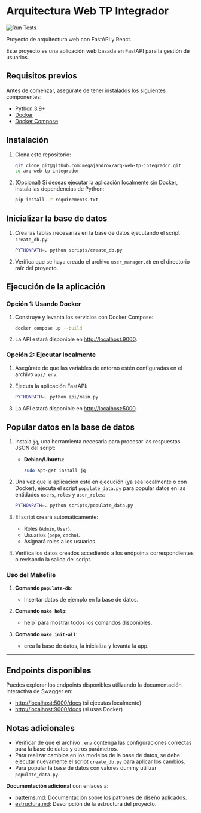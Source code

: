 # Arquitectura Web TP Integrador

![Run Tests](https://github.com/megajandrox/arq-web-tp-integrador/actions/workflows/tests.yml/badge.svg?branch=main)

Proyecto de arquitectura web con FastAPI y React.

Este proyecto es una aplicación web basada en FastAPI para la gestión de usuarios.

## Requisitos previos

Antes de comenzar, asegúrate de tener instalados los siguientes componentes:

- [Python 3.9+](https://www.python.org/downloads/)
- [Docker](https://www.docker.com/)
- [Docker Compose](https://docs.docker.com/compose/install/)

## Instalación

1. Clona este repositorio:

   ```bash
   git clone git@github.com:megajandrox/arq-web-tp-integrador.git
   cd arq-web-tp-integrador
   ```

2. (Opcional) Si deseas ejecutar la aplicación localmente sin Docker, instala las dependencias de Python:

   ```bash
   pip install -r requirements.txt
   ```

## Inicializar la base de datos

1. Crea las tablas necesarias en la base de datos ejecutando el script `create_db.py`:

   ```bash
   PYTHONPATH=. python scripts/create_db.py
   ```

2. Verifica que se haya creado el archivo `user_manager.db` en el directorio raíz del proyecto.

## Ejecución de la aplicación

### Opción 1: Usando Docker

1. Construye y levanta los servicios con Docker Compose:

   ```bash
   docker compose up --build
   ```

2. La API estará disponible en [http://localhost:9000](http://localhost:9000).

### Opción 2: Ejecutar localmente

1. Asegúrate de que las variables de entorno estén configuradas en el archivo `api/.env`.

2. Ejecuta la aplicación FastAPI:

   ```bash
   PYTHONPATH=. python api/main.py
   ```

3. La API estará disponible en [http://localhost:5000](http://localhost:5000).

## Popular datos en la base de datos

1. Instala `jq`, una herramienta necesaria para procesar las respuestas JSON del script:

   - **Debian/Ubuntu**:
     ```bash
     sudo apt-get install jq
     ```

2. Una vez que la aplicación esté en ejecución (ya sea localmente o con Docker), ejecuta el script `populate_data.py` para popular datos en las entidades `users`, `roles` y `user_roles`:

   ```bash
   PYTHONPATH=. python scripts/populate_data.py
   ```

3. El script creará automáticamente:
   - Roles (`Admin`, `User`).
   - Usuarios (`pepe`, `cacho`).
   - Asignará roles a los usuarios.

4. Verifica los datos creados accediendo a los endpoints correspondientes o revisando la salida del script.

### **Uso del Makefile**

1. **Comando `populate-db`**:
   - Insertar datos de ejemplo en la base de datos.

2. **Comando `make help`**:
   - help` para mostrar todos los comandos disponibles.

3. **Comando `make init-all`**:
   - crea la base de datos, la inicializa y levanta la app.

---
## Endpoints disponibles

Puedes explorar los endpoints disponibles utilizando la documentación interactiva de Swagger en:

- [http://localhost:5000/docs](http://localhost:5000/docs) (si ejecutas localmente)
- [http://localhost:9000/docs](http://localhost:9000/docs) (si usas Docker)

## Notas adicionales

- Verificar de que el archivo `.env` contenga las configuraciones correctas para la base de datos y otros parámetros.
- Para realizar cambios en los modelos de la base de datos, se debe ejecutar nuevamente el script `create_db.py` para aplicar los cambios.
- Para popular la base de datos con valores dummy utilizar `populate_data.py`.

**Documentación adicional** con enlaces a:
   - [patterns.md](http://_vscodecontentref_/1): Documentación sobre los patrones de diseño aplicados.
   - [estructura.md](http://_vscodecontentref_/2): Descripción de la estructura del proyecto.
